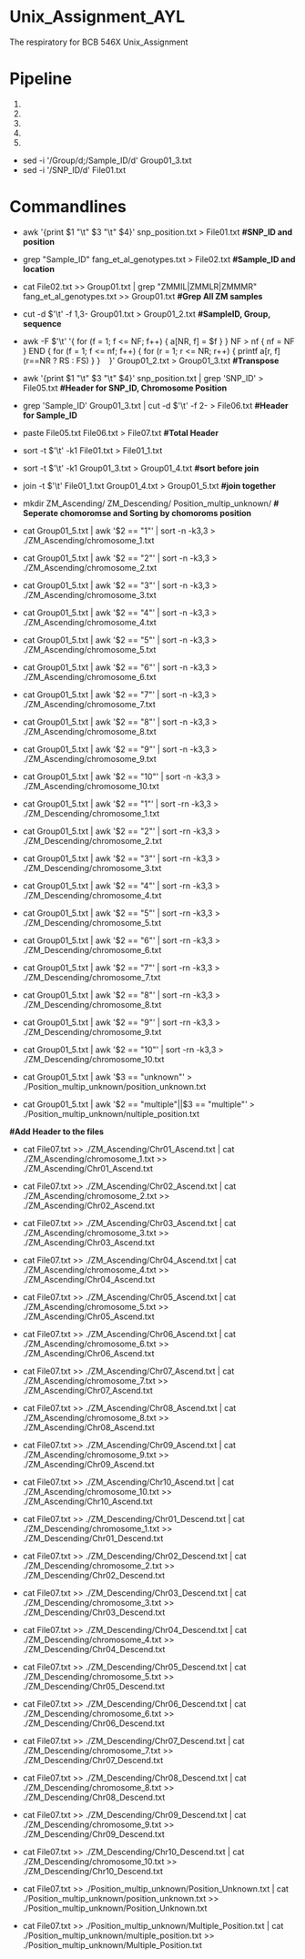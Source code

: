 # Unix_Assignment_AYL
The respiratory for BCB 546X Unix_Assignment

# Pipeline
1. 
2. 
3. 
4. 
5. 
- sed -i '/Group/d;/Sample_ID/d' Group01_3.txt
- sed -i '/SNP_ID/d' File01.txt




# Commandlines
- awk '{print $1 "\t" $3 "\t" $4}' snp_position.txt > File01.txt **#SNP_ID and position**
- grep "Sample_ID" fang_et_al_genotypes.txt > File02.txt  **#Sample_ID and location**
- cat File02.txt >> Group01.txt | grep "ZMMIL\|ZMMLR\|ZMMMR" fang_et_al_genotypes.txt >> Group01.txt **#Grep All ZM samples**
- cut -d $'\t' -f 1,3- Group01.txt > Group01_2.txt **#SampleID, Group, sequence**
- awk -F $'\t' '{
       for (f = 1; f <= NF; f++) { a[NR, f] = $f }
     }
     NF > nf { nf = NF }
     END {
       for (f = 1; f <= nf; f++) {
           for (r = 1; r <= NR; r++) {
               printf a[r, f] (r==NR ? RS : FS)
           }
       }
    }' Group01_2.txt > Group01_3.txt **#Transpose**
- awk '{print $1 "\t" $3 "\t" $4}' snp_position.txt | grep 'SNP_ID' > File05.txt **#Header for SNP_ID, Chromosome Position**
- grep 'Sample_ID' Group01_3.txt | cut -d $'\t' -f 2- > File06.txt **#Header for Sample_ID**
- paste File05.txt File06.txt > File07.txt **#Total Header**
- sort -t $'\t' -k1 File01.txt > File01_1.txt
- sort -t $'\t' -k1 Group01_3.txt > Group01_4.txt **#sort before join**
- join -t $'\t' File01_1.txt Group01_4.txt > Group01_5.txt **#join together**
- mkdir ZM_Ascending/ ZM_Descending/ Position_multip_unknown/
**# Seperate chomoromse and Sorting by chomoroms position**
- cat Group01_5.txt | awk '$2 == "1"' | sort -n -k3,3 > ./ZM_Ascending/chromosome_1.txt
- cat Group01_5.txt | awk '$2 == "2"' | sort -n -k3,3 > ./ZM_Ascending/chromosome_2.txt
- cat Group01_5.txt | awk '$2 == "3"' | sort -n -k3,3 > ./ZM_Ascending/chromosome_3.txt
- cat Group01_5.txt | awk '$2 == "4"' | sort -n -k3,3 > ./ZM_Ascending/chromosome_4.txt
- cat Group01_5.txt | awk '$2 == "5"' | sort -n -k3,3 > ./ZM_Ascending/chromosome_5.txt
- cat Group01_5.txt | awk '$2 == "6"' | sort -n -k3,3 > ./ZM_Ascending/chromosome_6.txt
- cat Group01_5.txt | awk '$2 == "7"' | sort -n -k3,3 > ./ZM_Ascending/chromosome_7.txt
- cat Group01_5.txt | awk '$2 == "8"' | sort -n -k3,3 > ./ZM_Ascending/chromosome_8.txt
- cat Group01_5.txt | awk '$2 == "9"' | sort -n -k3,3 > ./ZM_Ascending/chromosome_9.txt
- cat Group01_5.txt | awk '$2 == "10"' | sort -n -k3,3 > ./ZM_Ascending/chromosome_10.txt

- cat Group01_5.txt | awk '$2 == "1"' | sort -rn -k3,3 > ./ZM_Descending/chromosome_1.txt
- cat Group01_5.txt | awk '$2 == "2"' | sort -rn -k3,3 > ./ZM_Descending/chromosome_2.txt
- cat Group01_5.txt | awk '$2 == "3"' | sort -rn -k3,3 > ./ZM_Descending/chromosome_3.txt
- cat Group01_5.txt | awk '$2 == "4"' | sort -rn -k3,3 > ./ZM_Descending/chromosome_4.txt
- cat Group01_5.txt | awk '$2 == "5"' | sort -rn -k3,3 > ./ZM_Descending/chromosome_5.txt
- cat Group01_5.txt | awk '$2 == "6"' | sort -rn -k3,3 > ./ZM_Descending/chromosome_6.txt
- cat Group01_5.txt | awk '$2 == "7"' | sort -rn -k3,3 > ./ZM_Descending/chromosome_7.txt
- cat Group01_5.txt | awk '$2 == "8"' | sort -rn -k3,3 > ./ZM_Descending/chromosome_8.txt
- cat Group01_5.txt | awk '$2 == "9"' | sort -rn -k3,3 > ./ZM_Descending/chromosome_9.txt
- cat Group01_5.txt | awk '$2 == "10"' | sort -rn -k3,3 > ./ZM_Descending/chromosome_10.txt

- cat Group01_5.txt | awk '$3 == "unknown"' > ./Position_multip_unknown/position_unknown.txt
- cat Group01_5.txt | awk '$2 == "multiple"||$3 == "multiple"' > ./Position_multip_unknown/nultiple_position.txt

**#Add Header to the files**
- cat File07.txt >> ./ZM_Ascending/Chr01_Ascend.txt | cat ./ZM_Ascending/chromosome_1.txt >> ./ZM_Ascending/Chr01_Ascend.txt
- cat File07.txt >> ./ZM_Ascending/Chr02_Ascend.txt | cat ./ZM_Ascending/chromosome_2.txt >> ./ZM_Ascending/Chr02_Ascend.txt
- cat File07.txt >> ./ZM_Ascending/Chr03_Ascend.txt | cat ./ZM_Ascending/chromosome_3.txt >> ./ZM_Ascending/Chr03_Ascend.txt
- cat File07.txt >> ./ZM_Ascending/Chr04_Ascend.txt | cat ./ZM_Ascending/chromosome_4.txt >> ./ZM_Ascending/Chr04_Ascend.txt
- cat File07.txt >> ./ZM_Ascending/Chr05_Ascend.txt | cat ./ZM_Ascending/chromosome_5.txt >> ./ZM_Ascending/Chr05_Ascend.txt
- cat File07.txt >> ./ZM_Ascending/Chr06_Ascend.txt | cat ./ZM_Ascending/chromosome_6.txt >> ./ZM_Ascending/Chr06_Ascend.txt
- cat File07.txt >> ./ZM_Ascending/Chr07_Ascend.txt | cat ./ZM_Ascending/chromosome_7.txt >> ./ZM_Ascending/Chr07_Ascend.txt
- cat File07.txt >> ./ZM_Ascending/Chr08_Ascend.txt | cat ./ZM_Ascending/chromosome_8.txt >> ./ZM_Ascending/Chr08_Ascend.txt
- cat File07.txt >> ./ZM_Ascending/Chr09_Ascend.txt | cat ./ZM_Ascending/chromosome_9.txt >> ./ZM_Ascending/Chr09_Ascend.txt
- cat File07.txt >> ./ZM_Ascending/Chr10_Ascend.txt | cat ./ZM_Ascending/chromosome_10.txt >> ./ZM_Ascending/Chr10_Ascend.txt

- cat File07.txt >> ./ZM_Descending/Chr01_Descend.txt | cat ./ZM_Descending/chromosome_1.txt >> ./ZM_Descending/Chr01_Descend.txt
- cat File07.txt >> ./ZM_Descending/Chr02_Descend.txt | cat ./ZM_Descending/chromosome_2.txt >> ./ZM_Descending/Chr02_Descend.txt
- cat File07.txt >> ./ZM_Descending/Chr03_Descend.txt | cat ./ZM_Descending/chromosome_3.txt >> ./ZM_Descending/Chr03_Descend.txt
- cat File07.txt >> ./ZM_Descending/Chr04_Descend.txt | cat ./ZM_Descending/chromosome_4.txt >> ./ZM_Descending/Chr04_Descend.txt
- cat File07.txt >> ./ZM_Descending/Chr05_Descend.txt | cat ./ZM_Descending/chromosome_5.txt >> ./ZM_Descending/Chr05_Descend.txt
- cat File07.txt >> ./ZM_Descending/Chr06_Descend.txt | cat ./ZM_Descending/chromosome_6.txt >> ./ZM_Descending/Chr06_Descend.txt
- cat File07.txt >> ./ZM_Descending/Chr07_Descend.txt | cat ./ZM_Descending/chromosome_7.txt >> ./ZM_Descending/Chr07_Descend.txt
- cat File07.txt >> ./ZM_Descending/Chr08_Descend.txt | cat ./ZM_Descending/chromosome_8.txt >> ./ZM_Descending/Chr08_Descend.txt
- cat File07.txt >> ./ZM_Descending/Chr09_Descend.txt | cat ./ZM_Descending/chromosome_9.txt >> ./ZM_Descending/Chr09_Descend.txt
- cat File07.txt >> ./ZM_Descending/Chr10_Descend.txt | cat ./ZM_Descending/chromosome_10.txt >> ./ZM_Descending/Chr10_Descend.txt

- cat File07.txt >> ./Position_multip_unknown/Position_Unknown.txt | cat ./Position_multip_unknown/position_unknown.txt >> ./Position_multip_unknown/Position_Unknown.txt
- cat File07.txt >> ./Position_multip_unknown/Multiple_Position.txt | cat ./Position_multip_unknown/multiple_position.txt >> ./Position_multip_unknown/Multiple_Position.txt







